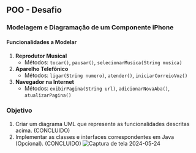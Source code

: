 ## POO - Desafio

### Modelagem e Diagramação de um Componente iPhone

#### Funcionalidades a Modelar
1. **Reprodutor Musical**
   - Métodos: `tocar()`, `pausar()`, `selecionarMusica(String musica)`
2. **Aparelho Telefônico**
   - Métodos: `ligar(String numero)`, `atender()`, `iniciarCorreioVoz()`
3. **Navegador na Internet**
   - Métodos: `exibirPagina(String url)`, `adicionarNovaAba()`, `atualizarPagina()`

### Objetivo
1. Criar um diagrama UML que represente as funcionalidades descritas acima. (CONCLUIDO)
2. Implementar as classes e interfaces correspondentes em Java (Opcional). (CONCLUIDO)
![Captura de tela 2024-05-24 ](https://github.com/KaikyPires/Modelagem-e-Diagrama-o-de-um-Componente-iPhone/assets/129606756/92cb6e50-c352-4d1e-ac5c-920c95fcb22c)

   
 
 
